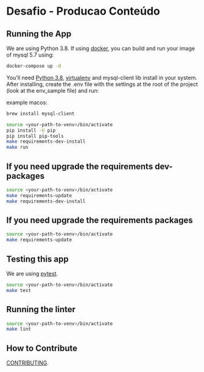 # Desafio - Producao Conteúdo

## Running the App

We are using Python 3.8. If using [docker](https://www.docker.com/), you can build and run your image of mysql 5.7 using:

```bash
docker-compose up -d
```

You'll need [Python 3.8](https://www.python.org/downloads/), [virtualenv](https://virtualenv.pypa.io/en/latest) and mysql-client lib install in your system. After installing, create the .env file with the settings at the root of the project (look at the env_sample file) and run:

example macos:
```bash
brew install mysql-client
```

```bash
source <your-path-to-venv>/bin/activate
pip install -U pip
pip install pip-tools
make requirements-dev-install
make run
```

## If you need upgrade the requirements dev-packages

```bash
source <your-path-to-venv>/bin/activate
make requirements-update
make requirements-dev-install
```

## If you need upgrade the requirements packages

```bash
source <your-path-to-venv>/bin/activate
make requirements-update
```

## Testing this app

We are using [pytest](https://docs.pytest.org/en/latest/).

```bash
source <your-path-to-venv>/bin/activate
make test
```

## Running the linter

```bash
source <your-path-to-venv>/bin/activate
make lint
```

## How to Contribute

[CONTRIBUTING](CONTRIBUTING.md).

